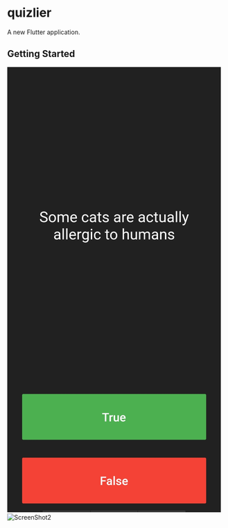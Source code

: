 # quizlier

A new Flutter application.

## Getting Started
![ScreenShot1](quizzlier.jpg)
![ScreenShot2](quizzlier1.jpg)

